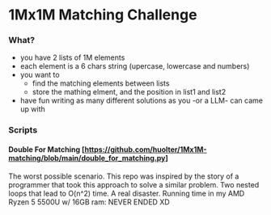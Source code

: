 # 1Mx1M Matching Challenge

### What?

* you have 2 lists of 1M elements
* each element is a 6 chars string (upercase, lowercase and numbers)
* you want to 
    * find the matching elements between lists
    * store the mathing elment, and the position in list1 and list2
* have fun writing as many different solutions as you -or a LLM- can came up with

### Scripts

#### Double For Matching [https://github.com/huolter/1Mx1M-matching/blob/main/double_for_matching.py]
The worst possible scenario. This repo was inspired by the story of a programmer that took this approach to solve a similar problem. 
Two nested loops that lead to O(n^2) time. A real disaster. 
Running time in my AMD Ryzen 5 5500U w/ 16GB ram: NEVER ENDED XD